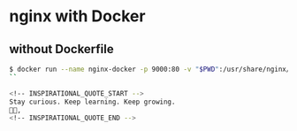 # nginx with Docker

## without Dockerfile
```sh
$ docker run --name nginx-docker -p 9000:80 -v "$PWD":/usr/share/nginx/html:ro -d nginx
``

<!-- INSPIRATIONAL_QUOTE_START -->
Stay curious. Keep learning. Keep growing.
🧑‍💻,
<!-- INSPIRATIONAL_QUOTE_END -->
